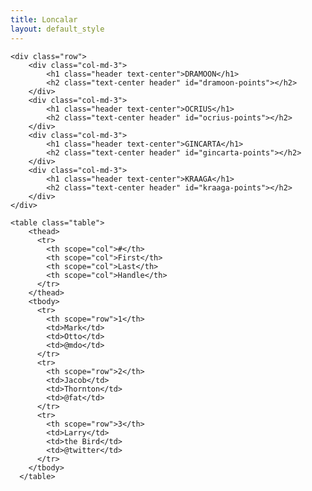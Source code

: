 ```yaml
---
title: Loncalar
layout: default_style
---
```

<div class="container">

    <div class="row">
        <div class="col-md-3">
            <h1 class="header text-center">DRAMOON</h1>
            <h2 class="text-center header" id="dramoon-points"></h2>
        </div>
        <div class="col-md-3">
            <h1 class="header text-center">OCRIUS</h1>
            <h2 class="text-center header" id="ocrius-points"></h2>
        </div>        
        <div class="col-md-3">
            <h1 class="header text-center">GINCARTA</h1>
            <h2 class="text-center header" id="gincarta-points"></h2>
        </div>        
        <div class="col-md-3">
            <h1 class="header text-center">KRAAGA</h1>
            <h2 class="text-center header" id="kraaga-points"></h2>
        </div>
    </div>

    <table class="table">
        <thead>
          <tr>
            <th scope="col">#</th>
            <th scope="col">First</th>
            <th scope="col">Last</th>
            <th scope="col">Handle</th>
          </tr>
        </thead>
        <tbody>
          <tr>
            <th scope="row">1</th>
            <td>Mark</td>
            <td>Otto</td>
            <td>@mdo</td>
          </tr>
          <tr>
            <th scope="row">2</th>
            <td>Jacob</td>
            <td>Thornton</td>
            <td>@fat</td>
          </tr>
          <tr>
            <th scope="row">3</th>
            <td>Larry</td>
            <td>the Bird</td>
            <td>@twitter</td>
          </tr>
        </tbody>
      </table>
</div>

<script>  
    $.get("https://sheets.googleapis.com/v4/spreadsheets/1sZJMLMTw_yfeODFtFs7U7A2R7EuTWyWZGMmOr1u-7aA/values/Sayfa1!B3:H100?majorDimension=COLUMNS&key=AIzaSyAhr7_kMNIob-SmsyIv4b5AsdoYTRRPr2c",(data)=>{
        var values = [0,0,0,0];
        data.values.forEach((e,i)=>{
            if (i%2 == 0){

            }else{
                e.forEach((p) => {
                    p = parseInt(p)
                    values[parseInt(i/2)] += p;
                })
            }
        })
        document.getElementById("dramoon-points").innerHTML = values[0];
        document.getElementById("ocrius-points").innerHTML = values[1];
        document.getElementById("gincarta-points").innerHTML = values[2];
        document.getElementById("kraaga-points").innerHTML = values[3];

    })
</script>
